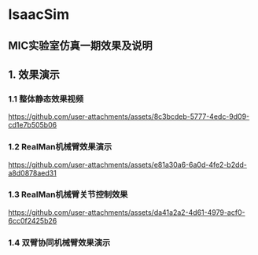 # IsaacSim

## MIC实验室仿真一期效果及说明
## 1. 效果演示
### 1.1 整体静态效果视频
https://github.com/user-attachments/assets/8c3bcdeb-5777-4edc-9d09-cd1e7b505b06

### 1.2 RealMan机械臂效果演示
https://github.com/user-attachments/assets/e81a30a6-6a0d-4fe2-b2dd-a8d0878aed31

### 1.3 RealMan机械臂关节控制效果

https://github.com/user-attachments/assets/da41a2a2-4d61-4979-acf0-6cc0f2425b26

### 1.4 双臂协同机械臂效果演示

